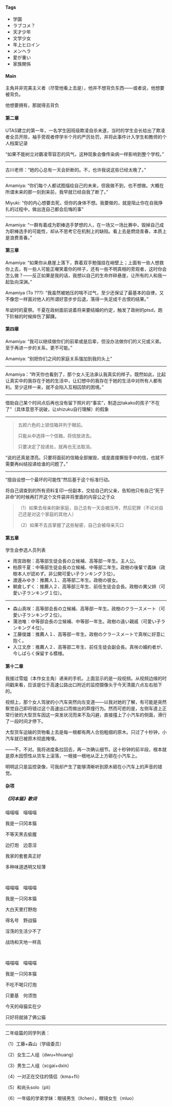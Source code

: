 #### Tags

* 学園
* ラブコメ？
* 天才少年
* 文学少女
* 年上ヒロイン
* メンヘラ
* 愛が重い
* 家族関係

#### Main

主角并非完美主义者（尽管他看上去是），他并不想背负东西——或者说，他想要被背负。

他想要拥有，那就得去背负

#### 第二章

UTAS建立的第一年，一名学生因班级欺凌自杀未遂，当时的学生会长给出了欺凌者全员开除，袖手旁观者停学半个月的严厉处罚，并将此事件计入学生和教师的个人档案记录

“如果不能树立对霸凌零容忍的风气，这种现象会像传染病一样影响到整个学校。”

***

古川老师：“她的心总有一天会折断的。不，也许我说这些已经太晚了。”

***

Amamiya: “你们每个人都试图描绘自己的未来，但我做不到，也不想做。大概在所谓未来的那一刻到来前，我早就已经自我了断了。”

Miyuki: “你的内心想要去死，但你的身体不想。我要做的，就是阻止你在自我挣扎的过程中，做出连自己都会后悔的事”

***

Amamiya: “一群有着成为职棒选手梦想的人，在一场又一场比赛中，毁掉自己成为职棒选手的可能性，却从不思考它在机制上的缺陷。看上去是燃烧青春，本质上是浪费青春。”


#### 第三章

Amamiya: “如果你从悬崖上落下，靠着双手勉强挂在峭壁上；上面有一些人想救你上去，有一些人可能正嘲笑着你的样子，还有一些不明真相的旁观者，这时你会怎么做？——反正如果是我的话，我想以自己的生命炸碎悬崖，让所有的人和我一起坠向深渊。”

Amamiya (To ???): “我虽然被她压的喘不过气，至少还保证了最基本的自律，又不像您一样面对他人的所谓好意步步后退，落得一失足成千古恨的结果。”

年幼时的夏祭。千夏在政树面前说着将来要结婚的约定，触发了政树的ptsd，跑下阶梯的时候摔伤了脚踝。

#### 第四章

Amamiya: “我可以继续做你们的前辈或是后辈，但没办法做你们的义兄或义弟。至于再进一步的关系，更不可能。”

Amamiya: “别把你们之间的家庭关系强加到我的头上”

***

Amamiya：“昨天你也看到了，那个女人无法承认我真实的样子。既然如此，比起让真实中的我存在于她的生活中，让幻想中的我存在于她的生活中对所有人都有利。至少这样一来，就不会陷入互相囚禁的困境。”

***

借助自己某个时间点后再也没有留下照片的“事实”，制造出takako的孩子“不在了”（具体意思不说破，让shizuku自行理解）的假象

***

> 五颜六色的上锁信箱并列于眼前。
>
> 只能从中选择一个信箱，将信放进去。
>
> 只要决定了投递处，就再也无法取消。

“说的还真是漂亮。只要将面前的信箱全部摧毁，或是直接撕毁手中的信，也就不需要再纠结投递给谁的问题了。”

***

“擅自设想一个最坏的可能性”然后基于这个标准行动。

将自己调查到的所有资料复印一份副本，交给自己的父亲，告知他只有自己“死于非命”的时候再打开这个文件袋并将里面的内容公之于众

> （1）如果去母亲的新家庭，自己总有一天会被压垮，然后犯罪（不论对自己还是对这个家庭的其他人）
> 
> （2）如果不去且掌握了这些秘密，自己会被母亲灭口

#### 第五章

学生会参选人员列表

* 雨宮政樹：高等部生徒会長の立候補、高等部一年生。主人公。
* 柏原千夏：中等部生徒会長の立候補、中等部二年生。政樹の後輩で義妹（政樹本人が認めず。非公開可愛い子ランキング３位）。
* 渡邊みゆき：推薦人１、高等部二年生。政樹の彼女。
* 朝倉しずく：推薦人２、高等部三年生、前任生徒会会長。政樹の異父姉（可愛い子ランキング１位）。

***

* 森山真咲：高等部会長の立候補、高等部一年生。政樹のクラースメート（可愛い子ランキング２位）。
* 蒲池唯：中等部会長の立候補、中等部一年生。政樹の遠い親戚（可愛い子ランキング４位）。
* 工藤俊雄：推薦人１、高等部一年生。政樹のクラースメートで真咲に好意に抱く。
* 入江文彦：推薦人２、高等部二年生、前任生徒会副会長。真咲の婚約者が、今しばらく保留する模様。


#### 第十二章

我接过雪姐（本作女主角）递来的手机，上面显示的是一段视频。从视频边缘的时间戳来看，应该是位于高速公路出口附近的监控摄像头于今天清晨六点左右拍下的。

视频上，那个女人驾驶的小汽车突然向左变道——以我对她的了解，有可能是突然察觉自己即将错过这个高速出口而做出的莽撞行为。然而可悲的是，左侧车道上正常行驶的大型货车因这一突发状况而来不及闪避，直接撞上了小汽车的侧面，滑行了一段时间才停下。

大型货车运输的货物看上去是每一根都有两人合抱粗细的原木。只过了十秒钟，小汽车就已被原木彻底掩埋。

——不，不对。我将进度条拉回去，再一次确认细节。这十秒钟的前半段，根本就是原木因惯性从货车上滚落，一根接一根地从正上方砸在小汽车上。

明明这只是监控录像，可我却产生了能够清晰听到原木砸在小汽车上的声音的错觉。

#### 杂项

##### 《冈本猫》歌词

喵喵喵　喵喵喵

我是一只冈本猫

不等天黑去偷腥

边打炮　边意淫

我家的套套真正好

多种味道透明又轻薄

&emsp;

喵喵喵　喵喵喵

我是一只冈本猫

大白天里打野炮

得名号　野战猫

淫荡的生活少不了

战场和天地一样高

&emsp;

喵喵喵　喵喵喵

我是一只冈本猫

不吃不喝只打炮

只要基　何须饱

今天的母猫实在少

只好将就骑了俩公猫

***

二年级篇的同学列表：

（1）工藤+森山（学级委员）

（2）女生二人组（dwu+hhuang）

（3）男生二人组（xcgai+dxin）

（4）一对正在交往的情侣（kma+fli）

（5）和尚头solo（pli）

（6）一年级的学弟学妹：眼镜男生（llchen），眼镜女生（mluo）
